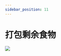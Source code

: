 ```yaml
---
sidebar_position: 11
---
```


# 打包剩余食物
<image src="sc-dialog/pack" ratio="0.5" />
<dialog>
# Can I get this [to go/adj.]?
## Sure.
# Please put the steak and salad in [separate/adj.] boxes?
Could you give me a bag to put the boxes in?
## We provide a paper bag for free.
# A paper bag would be great.
## OK. I'll get this [packed/v.] right away.
# Thank you.
</dialog>
